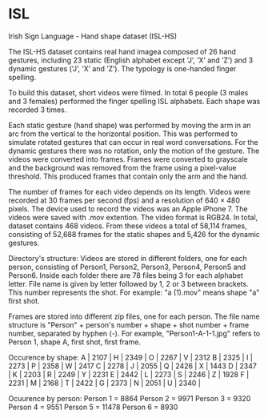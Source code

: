 # ISL
Irish Sign Language - Hand shape dataset (ISL-HS)

The ISL-HS dataset contains real hand imagea composed of 26 hand gestures, including 23 static (English alphabet except ’J’, ’X’ and ’Z’) and 3 dynamic gestures (’J’, ’X’ and ’Z’). The typology is one-handed finger spelling. 

To build this dataset, short videos were filmed. In total 6 people (3 males and 3 females) performed the finger spelling ISL alphabets. Each shape was recorded 3 times. 

Each static gesture (hand shape) was performed by moving the arm in an arc from the vertical to the horizontal position. This was performed to simulate rotated gestures that can occur in real word conversations. For the dynamic gestures there was no rotation, only the motion of the gesture. The videos were converted into frames. Frames were converted to grayscale and the background was removed from the frame using a pixel-value threshold. This produced frames that contain only the arm and the hand.

The number of frames for each video depends on its length. Videos were recorded at 30 frames per second (fps) and a resolution of 640 × 480 pixels. The device used to record the videos was an Apple iPhone 7. The videos were saved with .mov extention. The video format is RGB24. In total, dataset contains 468 videos. From these videos a total of 58,114 frames, consisting of 52,688 frames for the static shapes and 5,426 for the dynamic gestures.

Directory's structure:
Videos are stored in different folders, one for each person, consisting of Person1, Person2, Person3, Person4, Person5 and Person6. Inside each folder there are 78 files being 3 for each alphabet letter. File name is given by letter followed by 1, 2 or 3 between brackets. This number represents the shot. For example: "a (1).mov" means shape "a" first shot. 

Frames are stored into different zip files, one for each person. The file name structure is "Person" + person's number + shape + shot number + frame number, separated by hyphen (-). For example, "Person1-A-1-1.jpg" refers to Person 1, shape A, first shot, first frame. 

Occurence by shape:
A | 2107 | H 	  | 2349 | O 	  | 2267 | V 	  | 2312 
B | 2325 | I 	  | 2273 | P 	  | 2358 | W 	  | 2417 
C | 2278 | J 	  | 2055 | Q 	  | 2426 | X 	  | 1443 
D | 2347 | K 	  | 2203 | R 	  | 2249 | Y 	  | 2231 
E | 2442 | L 	  | 2273 | S 	  | 2246 | Z 	  | 1928 
F | 2231 | M 	  | 2168 | T 	  | 2422 | 
G | 2373 | N 	  | 2051 | U 	  | 2340 | 

Ocuurence by person:
Person 1 = 8864 
Person 2 = 9971
Person 3 = 9320 
Person 4 = 9551
Person 5 = 11478
Person 6 = 8930
